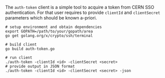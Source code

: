 The `auth-token` client is a simple tool to acquire a token from CERN SSO
authentication. For that user requires to provide `clientId` and `clientSecret`
parameters which should be known a-priori.

```
# setup environment and obtain dependencies
export GOPATH=/path/to/your/gopath/area
go get golang.org/x/crypto/ssh/terminal

# build client
go build auth-token.go

# run client
./auth-token -clientId <id> -clientSecret <secret>
# provide output in JSON format
./auth-token -clientId <id> -clientSecret <secret> -json
```
